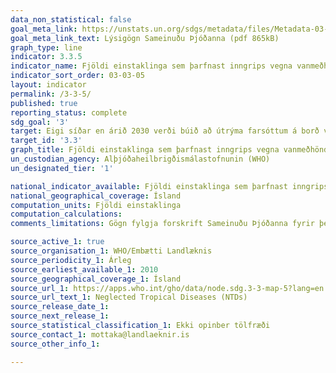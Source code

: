 ```yaml
---
data_non_statistical: false
goal_meta_link: https://unstats.un.org/sdgs/metadata/files/Metadata-03-03-05.pdf
goal_meta_link_text: Lýsigögn Sameinuðu Þjóðanna (pdf 865kB)
graph_type: line
indicator: 3.3.5
indicator_name: Fjöldi einstaklinga sem þarfnast inngrips vegna vanmeðhöndlaðra hitabeltissjúkdóma.
indicator_sort_order: 03-03-05
layout: indicator
permalink: /3-3-5/
published: true
reporting_status: complete
sdg_goal: '3'
target: Eigi síðar en árið 2030 verði búið að útrýma farsóttum á borð við alnæmi, berkla, malaríu og hitabeltissjúkdóma, sem ekki hefur verið sinnt, og barist verði gegn lifrarbólgu, vatnsbornum faraldri og öðrum smitsjúkdómum. 
target_id: '3.3'
graph_title: Fjöldi einstaklinga sem þarfnast inngrips vegna vanmeðhöndlaðra hitabeltissjúkdóma.
un_custodian_agency: Alþjóðaheilbrigðismálastofnunin (WHO)
un_designated_tier: '1'

national_indicator_available: Fjöldi einstaklinga sem þarfnast inngrips vegna vanmeðhöndlaðra hitabeltissjúkdóma.
national_geographical_coverage: Ísland
computation_units: Fjöldi einstaklinga
computation_calculations: 
comments_limitations: Gögn fylgja forskrift Sameinuðu Þjóðanna fyrir þennan mælikvarða. Þessi mælikvarði var fundinn í samstarfi við sérfræðinga á þessu sviði. 

source_active_1: true
source_organisation_1: WHO/Embætti Landlæknis
source_periodicity_1: Árleg
source_earliest_available_1: 2010
source_geographical_coverage_1: Ísland
source_url_1: https://apps.who.int/gho/data/node.sdg.3-3-map-5?lang=en
source_url_text_1: Neglected Tropical Diseases (NTDs)
source_release_date_1:
source_next_release_1:
source_statistical_classification_1: Ekki opinber tölfræði
source_contact_1: mottaka@landlaeknir.is
source_other_info_1:

---
```

